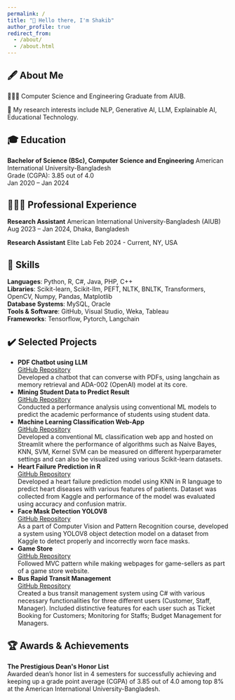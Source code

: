 ```yaml
---
permalink: /
title: "👋 Hello there, I'm Shakib"
author_profile: true
redirect_from:
  - /about/
  - /about.html
---
```


## 🖋️ About Me

🧑🏻‍🎓 Computer Science and Engineering Graduate from AIUB.

🔬 My research interests include NLP, Generative AI, LLM, Explainable AI, Educational Technology.

## 🎓 Education

**Bachelor of Science (BSc), Computer Science and Engineering**
American International University-Bangladesh  
Grade (CGPA): 3.85 out of 4.0  
Jan 2020 – Jan 2024

## 🧑🏻‍💼 Professional Experience

**Research Assistant**
American International University-Bangladesh (AIUB)  
Aug 2023 – Jan 2024, Dhaka, Bangladesh

**Research Assistant**
Elite Lab
Feb 2024 - Current, NY, USA

## 🔏 Skills

**Languages**: Python, R, C#, Java, PHP, C++  
**Libraries**: Scikit-learn, Scikit-llm, PEFT, NLTK, BNLTK, Transformers, OpenCV, Numpy, Pandas, Matplotlib  
**Database Systems**: MySQL, Oracle  
**Tools & Software**: GitHub, Visual Studio, Weka, Tableau  
**Frameworks**: Tensorflow, Pytorch, Langchain

## ✔️ Selected Projects

- **PDF Chatbot using LLM**  
  [GitHub Repository](https://github.com/shakib-sadat/LLM-Chatbot)  
  Developed a chatbot that can converse with PDFs, using langchain as memory retrieval and ADA-002 (OpenAI) model at its core.
- **Mining Student Data to Predict Result**  
  [GitHub Repository](https://github.com/shakib-sadat/Mining-Student-Data-to-Predict-Result)  
  Conducted a performance analysis using conventional ML models to predict the academic performance of students using student data.
- **Machine Learning Classification Web-App**  
  [GitHub Repository](https://github.com/shakib-sadat/ML-Web-App)  
  Developed a conventional ML classification web app and hosted on Streamlit where the performance of algorithms such as Naive Bayes, KNN, SVM, Kernel SVM can be measured on different hyperparameter settings and can also be visualized using various Scikit-learn datasets.
- **Heart Failure Prediction in R**  
  [GitHub Repository](https://github.com/shakib-sadat/Into-to-Data-Science/tree/main/Final%20Project)  
  Developed a heart failure prediction model using KNN in R language to predict heart diseases with various features of patients. Dataset was collected from Kaggle and performance of the model was evaluated using accuracy and confusion matrix.
- **Face Mask Detection YOLOV8**  
  [GitHub Repository](https://github.com/shakib-sadat/Face_Mask_Detection_YOLOV8)  
  As a part of Computer Vision and Pattern Recognition course, developed a system using YOLOV8 object detection model on a dataset from Kaggle to detect properly and incorrectly worn face masks.
- **Game Store**  
  [GitHub Repository](https://github.com/shakib-sadat/WT_Spring2022/tree/main/hexa)  
  Followed MVC pattern while making webpages for game-sellers as part of a game store website.
- **Bus Rapid Transit Management**  
  [GitHub Repository](https://github.com/shakib-sadat/BusRapidTransitManagement)  
  Created a bus transit management system using C# with various necessary functionalities for three different users (Customer, Staff, Manager). Included distinctive features for each user such as Ticket Booking for Customers; Monitoring for Staffs; Budget Management for Managers.

## 🏆 Awards & Achievements

**The Prestigious Dean's Honor List**  
Awarded dean’s honor list in 4 semesters for successfully achieving and keeping up a grade point average (CGPA) of 3.85 out of 4.0 among top 8% at the American International University-Bangladesh.
